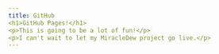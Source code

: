 ```yaml
---
title: GitHub
<h1>GitHub Pages!</h1>
<p>This is going to be a lot of fun!</p>
<p>I can't wait to let my MiracleDew project go live.</p>
---
```

